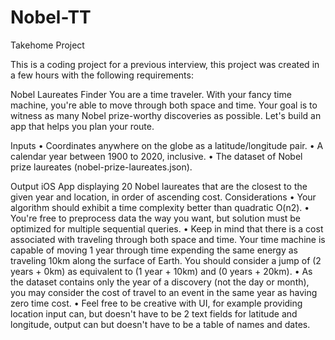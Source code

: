 # Nobel-TT
Takehome Project

This is a coding project for a previous interview, this project was created in a few hours with the following requirements: 


Nobel Laureates Finder
You are a time traveler. With your fancy time machine, you're able to move through both space and time. Your goal is to witness as many Nobel prize-worthy discoveries as possible. Let's build an app that helps you plan your route.

Inputs
• Coordinates anywhere on the globe as a latitude/longitude pair. • A calendar year between
1900 to 2020, inclusive.
• The dataset of Nobel prize laureates (nobel-prize-laureates.json).

Output
iOS App displaying 20 Nobel laureates that are the closest to the given year and location, in order of ascending cost.
Considerations
• Your algorithm should exhibit a time complexity better than quadratic O(n2).
• You're free to preprocess data the way you want, but solution must be optimized for multiple sequential queries.
• Keep in mind that there is a cost associated with traveling through both space and time. Your time machine is capable of moving 1 year through time expending the same energy as traveling 10km along the surface of Earth. You should consider a jump of (2 years + 0km) as equivalent to (1 year + 10km) and (0 years + 20km).
• As the dataset contains only the year of a discovery (not the day or month), you may consider the cost of travel to an event in the same year as having zero time cost.
• Feel free to be creative with UI, for example providing location input can, but doesn't have to be 2 text fields for latitude and longitude, output can but doesn't have to be a table of names and dates.
